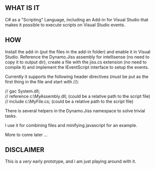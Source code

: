WHAT IS IT
----------
C# as a "Scripting" Language, including an Add-in for Visual Studio that makes it possible to execute scripts on Visual Studio events.



HOW
---------
Install the add-in (put the files in the add-in folder) and enable it in Visual Studio.
Reference the Dynamo.Jiss assembly for intellisense (no need to copy it to output dir), create a file with the jiss.cs extension (no need to compile it) and implement the IEventScript interface to setup the events.

Currently it supports the following header directives (must be put as the first thing in the file and start with //):

// gac System.dll;  
// reference c:\MyAssembly.dll;		(could be a relative path to the script file)  
// include c:\MyFile.cs;			(could be a relative path to the script file)  

There is several helpers in the Dynamo.Jiss namespace to solve trivial tasks.

I use it for combining files and minifying javascript for an example.

More to come later ...



DISCLAIMER
-----------
This is a _very_ early prototype, and i am just playing around with it. 
